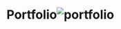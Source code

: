 # Portfolio![portfolio](https://user-images.githubusercontent.com/83928646/161360907-ec27fca1-db04-4c22-baae-5e8e6d622a69.png)
